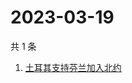 # 2023-03-19

共 1 条

<!-- BEGIN ZHIHUSEARCH -->
<!-- 最后更新时间 Sun Mar 19 2023 10:43:38 GMT+0800 (China Standard Time) -->
1. [土耳其支持芬兰加入北约](https://www.zhihu.com/search?q=土耳其支持芬兰加入北约)
<!-- END ZHIHUSEARCH -->
